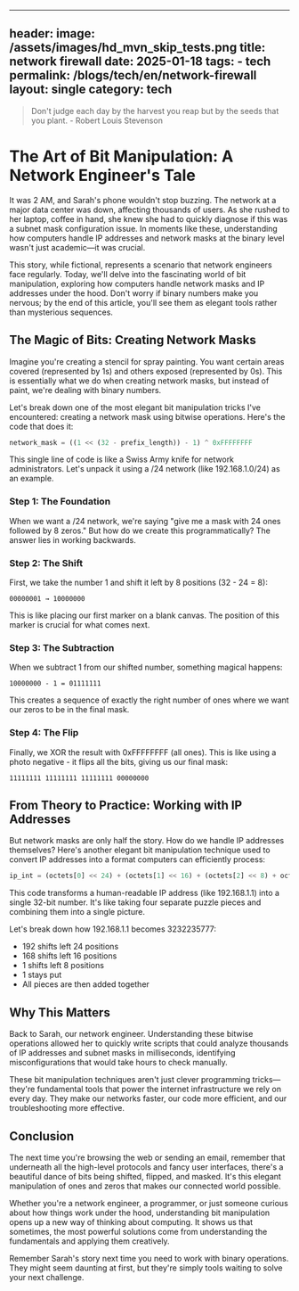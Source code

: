 
---
header:
    image: /assets/images/hd_mvn_skip_tests.png
title:  network firewall
date: 2025-01-18
tags:
    - tech
permalink: /blogs/tech/en/network-firewall
layout: single
category: tech
---
> Don't judge each day by the harvest you reap but by the seeds that you plant. - Robert Louis Stevenson

# The Art of Bit Manipulation: A Network Engineer's Tale

It was 2 AM, and Sarah's phone wouldn't stop buzzing. The network at a major data center was down, affecting thousands of users. As she rushed to her laptop, coffee in hand, she knew she had to quickly diagnose if this was a subnet mask configuration issue. In moments like these, understanding how computers handle IP addresses and network masks at the binary level wasn't just academic—it was crucial.

This story, while fictional, represents a scenario that network engineers face regularly. Today, we'll delve into the fascinating world of bit manipulation, exploring how computers handle network masks and IP addresses under the hood. Don't worry if binary numbers make you nervous; by the end of this article, you'll see them as elegant tools rather than mysterious sequences.

## The Magic of Bits: Creating Network Masks

Imagine you're creating a stencil for spray painting. You want certain areas covered (represented by 1s) and others exposed (represented by 0s). This is essentially what we do when creating network masks, but instead of paint, we're dealing with binary numbers.

Let's break down one of the most elegant bit manipulation tricks I've encountered: creating a network mask using bitwise operations. Here's the code that does it:

```python
network_mask = ((1 << (32 - prefix_length)) - 1) ^ 0xFFFFFFFF
```

This single line of code is like a Swiss Army knife for network administrators. Let's unpack it using a /24 network (like 192.168.1.0/24) as an example.

### Step 1: The Foundation
When we want a /24 network, we're saying "give me a mask with 24 ones followed by 8 zeros." But how do we create this programmatically? The answer lies in working backwards.

### Step 2: The Shift
First, we take the number 1 and shift it left by 8 positions (32 - 24 = 8):
```
00000001 → 10000000
```

This is like placing our first marker on a blank canvas. The position of this marker is crucial for what comes next.

### Step 3: The Subtraction
When we subtract 1 from our shifted number, something magical happens:
```
10000000 - 1 = 01111111
```

This creates a sequence of exactly the right number of ones where we want our zeros to be in the final mask.

### Step 4: The Flip
Finally, we XOR the result with 0xFFFFFFFF (all ones). This is like using a photo negative - it flips all the bits, giving us our final mask:
```
11111111 11111111 11111111 00000000
```

## From Theory to Practice: Working with IP Addresses

But network masks are only half the story. How do we handle IP addresses themselves? Here's another elegant bit manipulation technique used to convert IP addresses into a format computers can efficiently process:

```python
ip_int = (octets[0] << 24) + (octets[1] << 16) + (octets[2] << 8) + octets[3]
```

This code transforms a human-readable IP address (like 192.168.1.1) into a single 32-bit number. It's like taking four separate puzzle pieces and combining them into a single picture.

Let's break down how 192.168.1.1 becomes 3232235777:
- 192 shifts left 24 positions
- 168 shifts left 16 positions
- 1 shifts left 8 positions
- 1 stays put
- All pieces are then added together

## Why This Matters

Back to Sarah, our network engineer. Understanding these bitwise operations allowed her to quickly write scripts that could analyze thousands of IP addresses and subnet masks in milliseconds, identifying misconfigurations that would take hours to check manually.

These bit manipulation techniques aren't just clever programming tricks—they're fundamental tools that power the internet infrastructure we rely on every day. They make our networks faster, our code more efficient, and our troubleshooting more effective.

## Conclusion

The next time you're browsing the web or sending an email, remember that underneath all the high-level protocols and fancy user interfaces, there's a beautiful dance of bits being shifted, flipped, and masked. It's this elegant manipulation of ones and zeros that makes our connected world possible.

Whether you're a network engineer, a programmer, or just someone curious about how things work under the hood, understanding bit manipulation opens up a new way of thinking about computing. It shows us that sometimes, the most powerful solutions come from understanding the fundamentals and applying them creatively.

Remember Sarah's story next time you need to work with binary operations. They might seem daunting at first, but they're simply tools waiting to solve your next challenge.